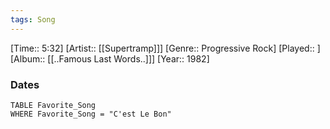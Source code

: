 ```yaml
---
tags: Song  
---
```

[Time:: 5:32]
[Artist:: [[Supertramp]]]
[Genre:: Progressive Rock]
[Played:: ]
[Album:: [[..Famous Last Words..]]]
[Year:: 1982]
### Dates
````dataview
TABLE Favorite_Song
WHERE Favorite_Song = "C'est Le Bon"
````